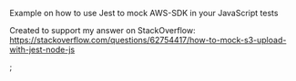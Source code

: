 Example on how to use Jest to mock AWS-SDK in your JavaScript tests

Created to support my answer on StackOverflow: https://stackoverflow.com/questions/62754417/how-to-mock-s3-upload-with-jest-node-js

;
